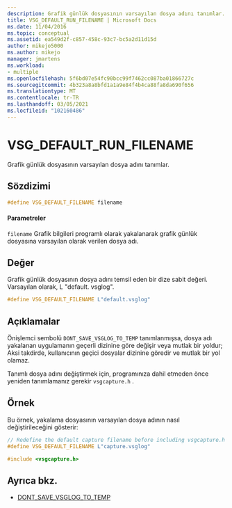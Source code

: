 ```yaml
---
description: Grafik günlük dosyasının varsayılan dosya adını tanımlar.
title: VSG_DEFAULT_RUN_FILENAME | Microsoft Docs
ms.date: 11/04/2016
ms.topic: conceptual
ms.assetid: ea549d2f-c857-458c-93c7-bc5a2d11d15d
author: mikejo5000
ms.author: mikejo
manager: jmartens
ms.workload:
- multiple
ms.openlocfilehash: 5f6bd07e54fc90bcc99f7462cc087ba01866727c
ms.sourcegitcommit: 4b323a8a8bfd1a1a9e84f4b4ca88fa8da690f656
ms.translationtype: MT
ms.contentlocale: tr-TR
ms.lasthandoff: 03/05/2021
ms.locfileid: "102160486"
---
```

# <a name="vsg_default_run_filename"></a>VSG_DEFAULT_RUN_FILENAME
Grafik günlük dosyasının varsayılan dosya adını tanımlar.

## <a name="syntax"></a>Sözdizimi

```C++
#define VSG_DEFAULT_FILENAME filename
```

#### <a name="parameters"></a>Parametreler
 `filename` Grafik bilgileri programlı olarak yakalanarak grafik günlük dosyasına varsayılan olarak verilen dosya adı.

## <a name="value"></a>Değer
 Grafik günlük dosyasının dosya adını temsil eden bir dize sabit değeri. Varsayılan olarak, L "default. vsglog".

```C++
#define VSG_DEFAULT_FILENAME L"default.vsglog"
```

## <a name="remarks"></a>Açıklamalar
 Önişlemci sembolü `DONT_SAVE_VSGLOG_TO_TEMP` tanımlanmışsa, dosya adı yakalanan uygulamanın geçerli dizinine göre değişir veya mutlak bir yoldur; Aksi takdirde, kullanıcının geçici dosyalar dizinine göredir ve mutlak bir yol olamaz.

 Tanımlı dosya adını değiştirmek için, programınıza dahil etmeden önce yeniden tanımlamanız gerekir `vsgcapture.h` .

## <a name="example"></a>Örnek
 Bu örnek, yakalama dosyasının varsayılan dosya adının nasıl değiştirileceğini gösterir:

```C++
// Redefine the default capture filename before including vsgcapture.h
#define VSG_DEFAULT_FILENAME L"capture.vsglog"

#include <vsgcapture.h>
```

## <a name="see-also"></a>Ayrıca bkz.
- [DONT_SAVE_VSGLOG_TO_TEMP](dont-save-vsglog-to-temp.md)
